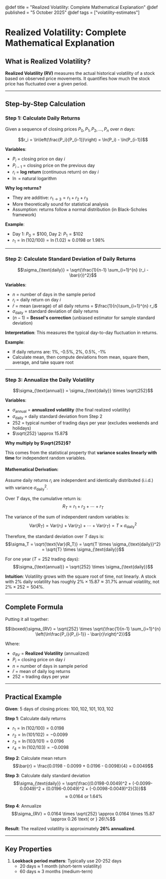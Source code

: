 @def title = "Realized Volatility: Complete Mathematical Explanation"
@def published = "5 October 2025"
@def tags = ["volatility-estimates"]

# Realized Volatility: Complete Mathematical Explanation

## What is Realized Volatility?

**Realized Volatility (RV)** measures the actual historical volatility of a stock based on observed price movements. It quantifies how much the stock price has fluctuated over a given period.

---

## Step-by-Step Calculation

### Step 1: Calculate Daily Returns

Given a sequence of closing prices $P_0, P_1, P_2, \ldots, P_n$ over $n$ days:

$$r_i = \ln\left(\frac{P_i}{P_{i-1}}\right) = \ln(P_i) - \ln(P_{i-1})$$

**Variables**:
- $P_i$ = closing price on day $i$
- $P_{i-1}$ = closing price on the previous day
- $r_i$ = **log return** (continuous return) on day $i$
- $\ln$ = natural logarithm

**Why log returns?**
- They are additive: $r_{1\to 3} = r_1 + r_2 + r_3$
- More theoretically sound for statistical analysis
- Assumption: returns follow a normal distribution (in Black-Scholes framework)

**Example**:
- Day 1: $P_0 = \$100$, Day 2: $P_1 = \$102$
- $r_1 = \ln(102/100) = \ln(1.02) \approx 0.0198$ or 1.98%

---

### Step 2: Calculate Standard Deviation of Daily Returns

$$\sigma_{\text{daily}} = \sqrt{\frac{1}{n-1} \sum_{i=1}^{n} (r_i - \bar{r})^2}$$

**Variables**:
- $n$ = number of days in the sample period
- $r_i$ = daily return on day $i$
- $\bar{r}$ = mean (average) of all daily returns = $\frac{1}{n}\sum_{i=1}^{n} r_i$
- $\sigma_{\text{daily}}$ = standard deviation of daily returns
- $(n-1)$ = **Bessel's correction** (unbiased estimator for sample standard deviation)

**Interpretation**: This measures the typical day-to-day fluctuation in returns.

**Example**:
- If daily returns are: 1%, -0.5%, 2%, 0.5%, -1%
- Calculate mean, then compute deviations from mean, square them, average, and take square root

---

### Step 3: Annualize the Daily Volatility

$$\sigma_{\text{annual}} = \sigma_{\text{daily}} \times \sqrt{252}$$

**Variables**:
- $\sigma_{\text{annual}}$ = **annualized volatility** (the final realized volatility)
- $\sigma_{\text{daily}}$ = daily standard deviation from Step 2
- $252$ = typical number of trading days per year (excludes weekends and holidays)
- $\sqrt{252} \approx 15.87$

**Why multiply by $\sqrt{252}$?**

This comes from the statistical property that **variance scales linearly with time** for independent random variables.

#### Mathematical Derivation:

Assume daily returns $r_i$ are independent and identically distributed (i.i.d.) with variance $\sigma_{\text{daily}}^2$.

Over $T$ days, the cumulative return is:
$$R_T = r_1 + r_2 + \cdots + r_T$$

The variance of the sum of independent random variables is:
$$\text{Var}(R_T) = \text{Var}(r_1) + \text{Var}(r_2) + \cdots + \text{Var}(r_T) = T \times \sigma_{\text{daily}}^2$$

Therefore, the standard deviation over $T$ days is:
$$\sigma_T = \sqrt{\text{Var}(R_T)} = \sqrt{T \times \sigma_{\text{daily}}^2} = \sqrt{T} \times \sigma_{\text{daily}}$$

For one year ($T = 252$ trading days):
$$\sigma_{\text{annual}} = \sqrt{252} \times \sigma_{\text{daily}}$$

**Intuition**: Volatility grows with the square root of time, not linearly. A stock with 2% daily volatility has roughly $2\% \times 15.87 \approx 31.7\%$ annual volatility, not $2\% \times 252 = 504\%$.

---

## Complete Formula

Putting it all together:

$$\boxed{\sigma_{RV} = \sqrt{252} \times \sqrt{\frac{1}{n-1} \sum_{i=1}^{n} \left(\ln\frac{P_i}{P_{i-1}} - \bar{r}\right)^2}}$$

Where:
- $\sigma_{RV}$ = **Realized Volatility** (annualized)
- $P_i$ = closing price on day $i$
- $n$ = number of days in sample period
- $\bar{r}$ = mean of daily log returns
- $252$ = trading days per year

---

## Practical Example

**Given**: 5 days of closing prices: $100, 102, 101, 103, 102$

**Step 1**: Calculate daily returns
- $r_1 = \ln(102/100) = 0.0198$
- $r_2 = \ln(101/102) = -0.0099$
- $r_3 = \ln(103/101) = 0.0196$
- $r_4 = \ln(102/103) = -0.0098$

**Step 2**: Calculate mean return
$$\bar{r} = \frac{0.0198 - 0.0099 + 0.0196 - 0.0098}{4} = 0.0049$$

**Step 3**: Calculate daily standard deviation
$$\sigma_{\text{daily}} = \sqrt{\frac{(0.0198-0.0049)^2 + (-0.0099-0.0049)^2 + (0.0196-0.0049)^2 + (-0.0098-0.0049)^2}{3}}$$
$$\approx 0.0164 \text{ or } 1.64\%$$

**Step 4**: Annualize
$$\sigma_{RV} = 0.0164 \times \sqrt{252} \approx 0.0164 \times 15.87 \approx 0.26 \text{ or } 26\%$$

**Result**: The realized volatility is approximately **26% annualized**.

---

## Key Properties

1. **Lookback period matters**: Typically use 20-252 days
   - 20 days ≈ 1 month (short-term volatility)
   - 60 days ≈ 3 months (medium-term)